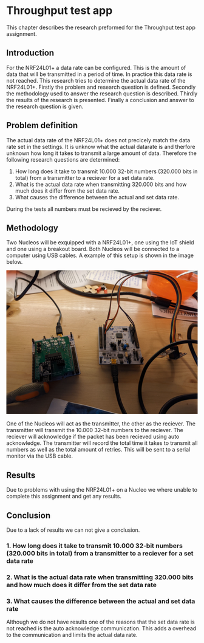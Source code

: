 # Throughput test app

This chapter describes the research preformed for the Throughput test app assignment.

## Introduction

For the NRF24L01+ a data rate can be configured. This is the amount of data that will be transmitted in a period of time. In practice this data rate is not reached. This research tries to determine the actual data rate of the NRF24L01+. Firstly the problem and research question is defined. Secondly the methodology used to answer the research question is described. Thirdly the results of the research is presented. Finally a conclusion and answer to the research question is given.

## Problem definition

The actual data rate of the NRF24L01+ does not precicely match the data rate set in the settings. It is unknow what the actual datarate is and therfore unknown how long it takes to transmit a large amount of data. Therefore the following research questions are determined:

1. How long does it take to transmit 10.000 32-bit numbers (320.000 bits in total) from a transmitter to a reciever for a set data rate.
2. What is the actual data rate when transmitting 320.000 bits and how much does it differ from the set data rate.
3. What causes the difference between the actual and set data rate.

During the tests all numbers must be recieved by the reciever.

## Methodology

Two Nucleos will be exquipped with a NRF24L01+, one using the IoT shield and one using a breakout board. Both Nucleos will be connected to a computer using USB cables. A example of this setup is shown in the image below.

![Nucleos-with-nrf24.jpg](img/Nucleos-with-nrf24.jpg)

One of the Nucleos will act as the transmitter, the other as the reciever. The transmitter will transmit the 10.000 32-bit numbers to the reciever. The reciever will acknowledge if the packet has been recieved using auto acknowledge. The transmitter will record the total time it takes to transmit all numbers as well as the total amount of retries. This will be sent to a serial monitor via the USB cable.

## Results

Due to problems with using the NRF24L01+ on a Nucleo we where unable to complete this assignment and get any results.

## Conclusion

Due to a lack of results we can not give a conclusion.

### 1. How long does it take to transmit 10.000 32-bit numbers (320.000 bits in total) from a transmitter to a reciever for a set data rate

### 2. What is the actual data rate when transmitting 320.000 bits and how much does it differ from the set data rate

### 3. What causes the difference between the actual and set data rate

Although we do not have results one of the reasons that the set data rate is not reached is the auto acknowledge communication. This adds a overhead to the communication and limits the actual data rate.
